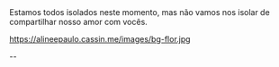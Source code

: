 ## 

Estamos todos isolados neste momento,
mas não vamos nos isolar de 
compartilhar nosso amor com vocês.

https://alineepaulo.cassin.me/images/bg-flor.jpg 

--


